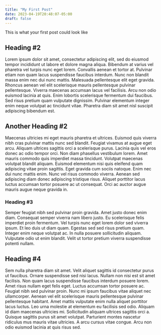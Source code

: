 ```yaml
---
title: "My First Post"
date: 2023-04-19T20:48:07-05:00
draft: false
---
```


This is what your first post could look like

## Heading #2

Lorem ipsum dolor sit amet, consectetur adipiscing elit, sed do eiusmod tempor incididunt ut labore et dolore magna aliqua. Bibendum at varius vel pharetra vel turpis nunc eget lorem. Convallis aenean et tortor at. Pulvinar etiam non quam lacus suspendisse faucibus interdum. Nunc non blandit massa enim nec dui nunc mattis. Malesuada pellentesque elit eget gravida. Rhoncus aenean vel elit scelerisque mauris pellentesque pulvinar pellentesque. Viverra maecenas accumsan lacus vel facilisis. Arcu non odio euismod lacinia at quis. Enim lobortis scelerisque fermentum dui faucibus. Sed risus pretium quam vulputate dignissim. Pulvinar elementum integer enim neque volutpat ac tincidunt vitae. Pharetra diam sit amet nisl suscipit adipiscing bibendum est.

## Another Heading #2

Maecenas ultricies mi eget mauris pharetra et ultrices. Euismod quis viverra nibh cras pulvinar mattis nunc sed blandit. Feugiat vivamus at augue eget arcu. Aliquam ultrices sagittis orci a scelerisque purus. Lacinia quis vel eros donec ac odio tempor orci. Non diam phasellus vestibulum lorem. Amet mauris commodo quis imperdiet massa tincidunt. Volutpat maecenas volutpat blandit aliquam. Euismod elementum nisi quis eleifend quam adipiscing vitae proin sagittis. Eget gravida cum sociis natoque. Enim nec dui nunc mattis enim. Nunc vel risus commodo viverra. Aenean sed adipiscing diam donec adipiscing tristique risus. Aliquet porttitor lacus luctus accumsan tortor posuere ac ut consequat. Orci ac auctor augue mauris augue neque gravida in.

### Heading #3

Semper feugiat nibh sed pulvinar proin gravida. Amet justo donec enim diam. Consequat semper viverra nam libero justo. Eu scelerisque felis imperdiet proin fermentum. Vel turpis nunc eget lorem dolor sed viverra ipsum. Et leo duis ut diam quam. Egestas sed sed risus pretium quam. Integer enim neque volutpat ac. In nulla posuere sollicitudin aliquam. Vulputate odio ut enim blandit. Velit ut tortor pretium viverra suspendisse potenti nullam.

## Heading #4

Sem nulla pharetra diam sit amet. Velit aliquet sagittis id consectetur purus ut faucibus. Ornare suspendisse sed nisi lacus. Nullam non nisi est sit amet facilisis. Non quam lacus suspendisse faucibus interdum posuere lorem. Amet risus nullam eget felis eget. Luctus accumsan tortor posuere ac. Feugiat nibh sed pulvinar proin. Nunc mi ipsum faucibus vitae aliquet nec ullamcorper. Aenean vel elit scelerisque mauris pellentesque pulvinar pellentesque habitant. Amet mattis vulputate enim nulla aliquet porttitor lacus luctus. Leo urna molestie at elementum eu facilisis sed odio. Aliquam id diam maecenas ultricies mi. Sollicitudin aliquam ultrices sagittis orci a. Quisque sagittis purus sit amet volutpat. Parturient montes nascetur ridiculus mus mauris vitae ultricies. A arcu cursus vitae congue. Arcu non odio euismod lacinia at quis risus sed.
